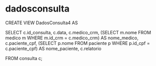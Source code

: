 # dadosconsulta

CREATE VIEW DadosConsulta4 AS

SELECT c.id_consulta, c.data, c.medico_crm, (SELECT m.nome FROM medico m WHERE m.id_crm = c.medico_crm) AS nome_medico, c.paciente_cpf, (SELECT p.nome FROM paciente p WHERE p.id_cpf = c.paciente_cpf) AS nome_paciente, c.relatorio

FROM consulta c;

